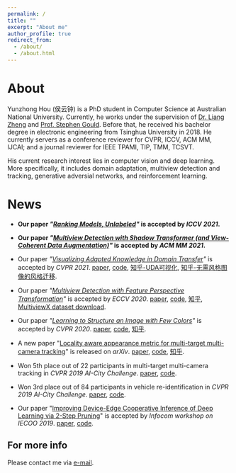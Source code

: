 ```yaml
---
permalink: /
title: ""
excerpt: "About me"
author_profile: true
redirect_from: 
  - /about/
  - /about.html
---
```


About
======
Yunzhong Hou (侯云钟) is a PhD student in Computer Science at Australian National University. Currently, he works under the supervision of [Dr. Liang Zheng](http://zheng-lab.cecs.anu.edu.au/) and [Prof. Stephen Gould](http://users.cecs.anu.edu.au/~sgould/). 
Before that, he received his bachelor degree in electronic engineering from Tsinghua University in 2018. 
He currently servers as a conference reviewer for CVPR, ICCV, ACM MM, IJCAI; and a journal reviewer for IEEE TPAMI, TIP, TMM, TCSVT.

His current research interest lies in computer vision and deep learning. More specifically, it includes domain adaptation, multiview detection and tracking, generative adversial networks, and reinforcement learning.


News
======

- **Our paper _"[Ranking Models, Unlabeled](/publication/2021-iccv2021-ranking)"_ is accepted by *ICCV 2021*.**

- **Our paper _"[Multiview Detection with Shadow Transformer (and View-Coherent Data Augmentation)](/publication/2021-acmmm2021-mvdetr)"_ is accepted by *ACM MM 2021*.**

- Our paper _"[Visualizing Adapted Knowledge in Domain Transfer](/publication/2020-cvpr2021-sfit)"_ is accepted by *CVPR 2021*.
[paper](https://arxiv.org/abs/2104.10602), [code](https://github.com/hou-yz/DA_visualization), [知乎-UDA可视化](https://zhuanlan.zhihu.com/p/369252839), [知乎-无需风格图像的风格迁移](https://zhuanlan.zhihu.com/p/371101640).


<!-- <img align="right" width="40" height="40" src="images/eccv-2020.png"> -->

- Our paper _"[Multiview Detection with Feature Perspective Transformation](/publication/2020-eccv2020-mvdet)"_ is accepted by *ECCV 2020*. 
[paper](https://arxiv.org/abs/2007.07247), [code](https://github.com/hou-yz/MVDet), [知乎](https://zhuanlan.zhihu.com/p/196771711), [MultiviewX dataset download](https://1drv.ms/u/s!AtzsQybTubHfgP9BJt2g7R_Ku4X3Pg?e=GFGeVn).


<!-- <img align="right" width="120" height="60" src="images/CVPR_Logo_Horz2_web.jpg"> -->

- Our paper _"[Learning to Structure an Image with Few Colors](/publication/2019-cvpr2020-colorcnn)"_ is accepted by *CVPR 2020*. 
[paper](http://openaccess.thecvf.com/content_CVPR_2020/papers/Hou_Learning_to_Structure_an_Image_With_Few_Colors_CVPR_2020_paper.pdf), [code](https://github.com/hou-yz/color_distillation), [知乎](https://zhuanlan.zhihu.com/p/148160812).


<!-- <img align="right" width="120" height="120" src="images/TLML_intro_narrow.png"> -->

- A new paper "[Locality aware appearance metric for multi-target multi-camera tracking](/publication/2019-arxiv-mtmc-metric)" is released on *arXiv*. 
[paper](https://arxiv.org/abs/1911.12037.pdf), [code](https://github.com/hou-yz/DeepCC-local), [知乎](https://zhuanlan.zhihu.com/p/96999382).


<!-- <img align="right" width="120" height="60" src="images/CVPR_Logo_Horz2_web.jpg">

- Two papers are submitted to CVPR 2020. -->

<!-- <img align="right" width="120" height="120" src="images/tracking_workshop.png"> -->

- Won 5th place out of 22 participants in multi-target multi-camera tracking in *CVPR 2019 AI-City Challenge*. [paper](http://openaccess.thecvf.com/content_CVPRW_2019/papers/AI%20City/Hou_A_Locality_Aware_City-Scale_Multi-Camera_Vehicle_Tracking_System_CVPRW_2019_paper.pdf), [code](https://github.com/hou-yz/DeepCC-local).

<!-- <img align="right" width="120" height="120" src="images/reid_workshop.png"> -->

- Won 3rd place out of 84 participants in vehicle re-identification in *CVPR 2019 AI-City Challenge*. [paper](http://openaccess.thecvf.com/content_CVPRW_2019/papers/AI%20City/Lv_Vehicle_Re-Identification_with_Location_and_Time_Stamps_CVPRW_2019_paper.pdf), [code](https://github.com/hou-yz/open-reid-tracking).

<!-- <img align="right" width="120" height="120" src="images/2-step_pruning.png"> -->

- Our paper "[Improving Device-Edge Cooperative Inference of Deep Learning via 2-Step Pruning](/publication/2018-infocom2019workshop-pruning)" is accepted by *Infocom workshop on IECOO 2019*. [paper](https://arxiv.org/abs/1903.03472.pdf), [code](https://github.com/hou-yz/pytorch-pruning-2step).



For more info
------
Please contact me via [e-mail](mailto:yunzhong.hou@anu.edu.au).
